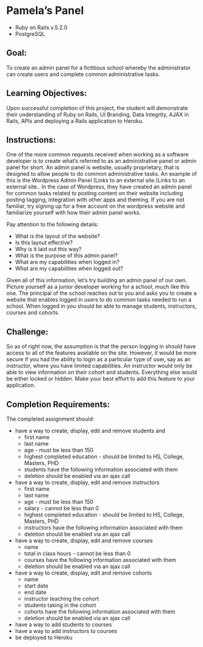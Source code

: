# Pamela’s Panel


* Ruby on Rails v.5.2.0
* PostgreSQL


## Goal:

To create an admin panel for a fictitious school whereby the administrator can create users and complete common administrative tasks.


## Learning Objectives:  

Upon successful completion of this project, the student will demonstrate their understanding of Ruby on Rails, UI Branding, Data Integrity, AJAX in Rails, APIs and deploying a Rails application to Heroku.

 
## Instructions:

One of the more common requests received when working as a software developer is to create what’s referred to as an administrative panel or admin panel for short. An admin panel is website, usually proprietary, that is designed to allow people to do common administrative tasks. An example of this is the Wordpress Admin Panel (Links to an external site.)Links to an external site.. In the case of Wordpress, they have created an admin panel for common tasks related to posting content on their website including posting tagging, integration with other apps and theming. If you are not familiar, try signing up for a free account on the wordpress website and familiarize yourself with how their admin panel works.

Pay attention to the following details:

* What is the layout of the website?
* Is this layout effective?
* Why is it laid out this way?
* What is the purpose of this admin panel?
* What are my capabilities when logged in?
* What are my capabilities when logged out?
 
Given all of this information, let’s try building an admin panel of our own. Picture yourself as a junior developer working for a school, much like this one. The principal of the school reaches out to you and asks you to create a website that enables logged in users to do common tasks needed to run a school. When logged in you should be able to manage students, instructors, courses and cohorts.

 
## Challenge:

So as of right now, the assumption is that the person logging in should have access to all of the features available on the site. However, it would be more secure if you had the ability to login as a particular type of user, say as an instructor, where you have limited capabilities. An instructor would only be able to view information on their cohort and students. Everything else would be either locked or hidden. Make your best effort to add this feature to your application.
 

## Completion Requirements:

The completed assignment should:

* have a way to create, display, edit and remove students and
  * first name
  * last name
  * age - must be less than 150
  * highest completed education - should be limited to HS, College, Masters, PHD
  * students have the following information associated with them
  * deletion should be enabled via an ajax call
* have a way to create, display, edit and remove instructors
  * first name
  * last name
  * age - must be less than 150
  * salary - cannot be less than 0
  * highest completed education - should be limited to HS, College, Masters, PHD
  * instructors have the following information associated with them
  * deletion should be enabled via an ajax call
* have a way to create, display, edit and remove courses
  * name
  * total in class hours - cannot be less than 0
  * courses have the following information associated with them
  * deletion should be enabled via an ajax call
* have a way to create, display, edit and remove cohorts
  * name
  * start date
  * end date
  * instructor teaching the cohort
  * students taking in the cohort
  * cohorts have the following information associated with them
  * deletion should be enabled via an ajax call
* have a way to add students to courses
* have a way to add instructors to courses
* be deployed to Heroku